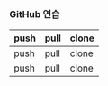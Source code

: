 ### GitHub 연습 ###
| push | pull | clone |
|------|------|------ |
| push | pull | clone |
| push | pull | clone |
